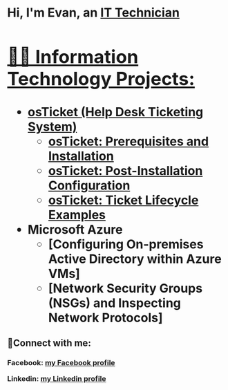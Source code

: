 <h1>Hi, I'm Evan, an <a href="https://linkedin.com/in/Evan">IT Technician

<h2>👨‍💻 Information Technology Projects:</h2>

- <b>osTicket (Help Desk Ticketing System)</b>
  - [osTicket: Prerequisites and Installation](https://github.com/evanmontalvo/osticket-prereqs)
  - [osTicket: Post-Installation Configuration](https://github.com/evanmontalvo/post-install-configuration)
  - [osTicket: Ticket Lifecycle Examples](https://github.com/evanmontalvo/ticket-lifecycle)
- <b>Microsoft Azure</b>
  - [Configuring On-premises Active Directory within Azure VMs]
  - [Network Security Groups (NSGs) and Inspecting Network Protocols]

<h2>🤳Connect with me:</h2>

<h3>

Facebook: [my Facebook profile](https://www.facebook.com/briscocountyjunior)
  
Linkedin: [my Linkedin profile](https://www.linkedin.com/in/evan-montalvo-86604626a/)
